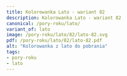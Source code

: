 ```yaml
---
title: Kolorowanka Lato - wariant 82
description: Kolorowanka Lato - wariant 82
canonical: /pory-roku/lato/
variant_of: lato
image: /pory-roku/lato/82/lato-82.svg
pdf: /pory-roku/lato/82/lato-82.pdf
alt: "Kolorowanka z lato do pobrania"
tags:
- pory-roku
- lato
---
```

